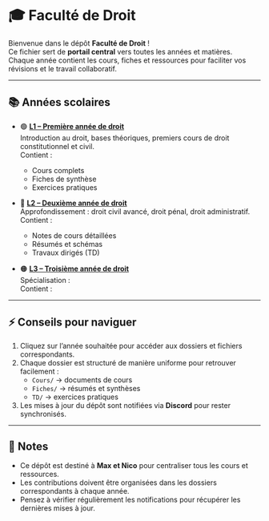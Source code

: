 # 🎓 Faculté de Droit

Bienvenue dans le dépôt **Faculté de Droit** !  
Ce fichier sert de **portail central** vers toutes les années et matières.  
Chaque année contient les cours, fiches et ressources pour faciliter vos révisions et le travail collaboratif.

---

## 📚 Années scolaires

- 🟢 **[L1 – Première année de droit](./1.%20L1/0.%20L1.md)**  
  Introduction au droit, bases théoriques, premiers cours de droit constitutionnel et civil.  
  Contient :  
  - Cours complets  
  - Fiches de synthèse  
  - Exercices pratiques

- 🔵 **[L2 – Deuxième année de droit](./2.%20L2/0.%20L2.md)**  
  Approfondissement : droit civil avancé, droit pénal, droit administratif.  
  Contient :  
  - Notes de cours détaillées  
  - Résumés et schémas  
  - Travaux dirigés (TD)

- 🟠 **[L3 – Troisième année de droit](./3.%20L3/0.%20L3.md)**  
  Spécialisation :  
  Contient :


---

## ⚡ Conseils pour naviguer

1. Cliquez sur l’année souhaitée pour accéder aux dossiers et fichiers correspondants.  
2. Chaque dossier est structuré de manière uniforme pour retrouver facilement :  
   - `Cours/` → documents de cours  
   - `Fiches/` → résumés et synthèses  
   - `TD/` → exercices pratiques  
3. Les mises à jour du dépôt sont notifiées via **Discord** pour rester synchronisés.

---

## 📝 Notes

- Ce dépôt est destiné à **Max et Nico** pour centraliser tous les cours et ressources.  
- Les contributions doivent être organisées dans les dossiers correspondants à chaque année.  
- Pensez à vérifier régulièrement les notifications pour récupérer les dernières mises à jour.
